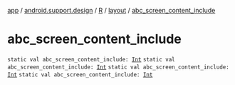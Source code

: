 [app](../../../index.md) / [android.support.design](../../index.md) / [R](../index.md) / [layout](index.md) / [abc_screen_content_include](.)

# abc_screen_content_include

`static val abc_screen_content_include: `[`Int`](https://kotlinlang.org/api/latest/jvm/stdlib/kotlin/-int/index.html)
`static val abc_screen_content_include: `[`Int`](https://kotlinlang.org/api/latest/jvm/stdlib/kotlin/-int/index.html)
`static val abc_screen_content_include: `[`Int`](https://kotlinlang.org/api/latest/jvm/stdlib/kotlin/-int/index.html)
`static val abc_screen_content_include: `[`Int`](https://kotlinlang.org/api/latest/jvm/stdlib/kotlin/-int/index.html)